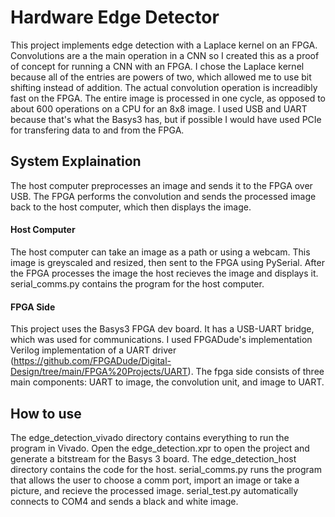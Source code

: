 # Hardware Edge Detector
This project implements edge detection with a Laplace kernel on an FPGA. Convolutions are a the main operation in a CNN so I created this as a proof of concept for running a CNN with an FPGA. I chose the Laplace kernel because all of the entries are powers of two, which allowed me to use bit shifting instead of addition. The actual convolution operation is increadibly fast on the FPGA. The entire image is processed in one cycle, as opposed to about 600 operations on a CPU for an 8x8 image. I used USB and UART because that's what the Basys3 has, but if possible I would have used PCIe for transfering data to and from the FPGA. 

## System Explaination
The host computer preprocesses an image and sends it to the FPGA over USB. The FPGA performs the convolution and sends the processed image back to the host computer, which then displays the image.

#### Host Computer
The host computer can take an image as a path or using a webcam. This image is greyscaled and resized, then sent to the FPGA using PySerial. After the FPGA processes the image the host recieves the image and displays it. serial_comms.py contains the program for the host computer.

#### FPGA Side
This project uses the Basys3 FPGA dev board. It has a USB-UART bridge, which was used for communications. I used FPGADude's implementation Verilog implementation of a UART driver (https://github.com/FPGADude/Digital-Design/tree/main/FPGA%20Projects/UART). The fpga side consists of three main components: UART to image, the convolution unit, and image to UART.

## How to use
The edge_detection_vivado directory contains everything to run the program in Vivado. Open the edge_detection.xpr to open the project and generate a bitstream for the Basys 3 board. The edge_detection_host directory contains the code for the host. serial_comms.py runs the program that allows the user to choose a comm port, import an image or take a picture, and recieve the processed image. serial_test.py automatically connects to COM4 and sends a black and white image.
